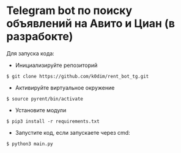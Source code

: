 # Telegram bot по поиску объявлений на Авито и Циан (в разрабокте)

Для запуска кода:
* Инициализируйте репозиторий
```
$ git clone https://github.com/k0dim/rent_bot_tg.git
```
* Активируйте виртуальное окружение
```
$ source pyrent/bin/activate
```
* Установите модули
```
$ pip3 install -r requirements.txt
```
* Запустите код, если запускаете через cmd:
```
$ python3 main.py
```